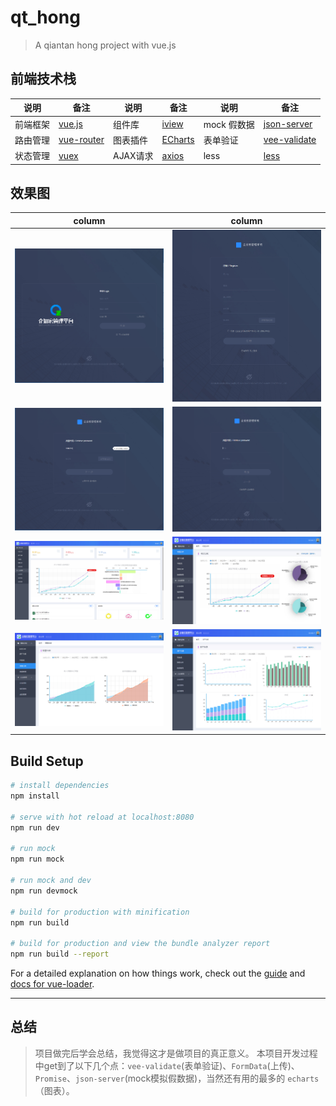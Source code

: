 # qt_hong

> A qiantan hong project with vue.js

## 前端技术栈
| 说明 | 备注 | 说明 | 备注 |说明 | 备注 |
|--------|--------|--------|--------|--------|--------|
|  前端框架 |  [vue.js](https://cn.vuejs.org) | 组件库 | [iview](https://www.iviewui.com) | mock 假数据 | [json-server](https://github.com/typicode/json-server) |
| 路由管理 |  [vue-router](https://router.vuejs.org) | 图表插件 | [ECharts](http://echarts.baidu.com) | 表单验证 | [vee-validate](http://vee-validate.logaretm.com)|
| 状态管理 | [vuex](https://vuex.vuejs.org) | AJAX请求 | [axios](https://github.com/axios/axios) | less | [less](http://lesscss.cn) |

## 效果图
| column | column |
|--------|--------|
|  ![login](resource/login.png) | ![join](resource/join.png) |
| ![forget](resource/forget-1.png) | ![forget](resource/forget-2.png) |
| ![主页](resource/v2.0/主页.jpg) | ![join](resource/v2.0/收入成本.jpg) |
| ![主页](resource/v2.0/预警分析.jpg) | ![join](resource/v2.0/资产负债.jpg) |

## Build Setup

``` bash
# install dependencies
npm install

# serve with hot reload at localhost:8080
npm run dev

# run mock
npm run mock

# run mock and dev
npm run devmock

# build for production with minification
npm run build

# build for production and view the bundle analyzer report
npm run build --report
```

For a detailed explanation on how things work, check out the [guide](http://vuejs-templates.github.io/webpack/) and [docs for vue-loader](http://vuejs.github.io/vue-loader).

***

## 总结
>项目做完后学会总结，我觉得这才是做项目的真正意义。
>本项目开发过程中get到了以下几个点：`vee-validate`(表单验证)、`FormData`(上传)、`Promise`、`json-server`(mock模拟假数据)，当然还有用的最多的 `echarts`（图表）。
